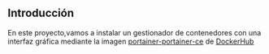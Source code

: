## Introducción

En este proyecto,vamos a instalar un gestionador de contenedores con una interfaz gráfica mediante la imagen [portainer-portainer-ce](https://hub.docker.com/r/portainer/portainer-ce) de [DockerHub](https://hub.docker.com)

